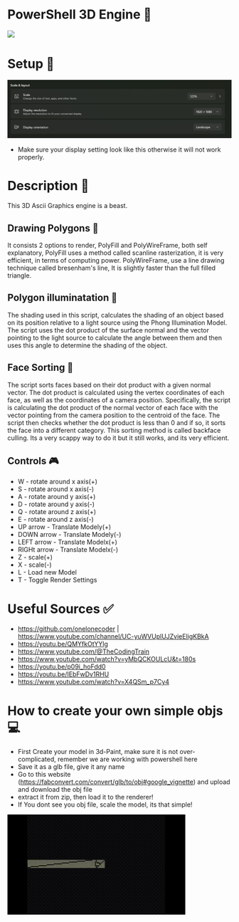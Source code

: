# PowerShell 3D Engine 💎
![](https://img.shields.io/badge/3D_ENGINE-_Made_By_Jh1sc-blue?style=for-the-badge)

# Setup 🌋
![G](https://github.com/jh1sc/PowerShell-3D-Engine/blob/main/Updated%20Engines/Exmpl/settings.png)
- Make sure your display setting look like this otherwise it will not work properly.



# Description 📶
This 3D Ascii Graphics engine is a beast. 

## Drawing Polygons 🔺
It consists 2 options to render, PolyFill and PolyWireFrame, both self explanatory, PolyFill uses a method called scanline rasterization, it is very efficient, in terms of computing power. PolyWireFrame, use a line drawing technique called bresenham's line, It is slightly faster than the full filled triangle.

## Polygon illuminatation 🔦
The shading used in this script, calculates the shading of an object based on its position relative to a light source using the Phong Illumination Model. The script uses the dot product of the surface normal and the vector pointing to the light source to calculate the angle between them and then uses this angle to determine the shading of the object.

## Face Sorting 🔰
The script sorts faces based on their dot product with a given normal vector. The dot product is calculated using the vertex coordinates of each face, as well as the coordinates of a camera position. Specifically, the script is calculating the dot product of the normal vector of each face with the vector pointing from the camera position to the centroid of the face. The script then checks whether the dot product is less than 0 and if so, it sorts the face into a different category. This sorting method is called backface culling. Its a very scappy way to do it but it still works, and its very efficient.

## Controls 🎮
-    W - rotate around x axis(+)
-    S - rotate around x axis(-)
-    A - rotate around y axis(+)
-    D - rotate around y axis(-)
-    Q - rotate around z axis(+)
-    E - rotate around z axis(-)
-    UP arrow - Translate Modely(+)
-    DOWN arrow - Translate Modely(-)
-    LEFT arrow - Translate Modelx(+)
-    RIGHt arrow - Translate Modelx(-)
-    Z - scale(+)
-    X  - scale(-)
-    L - Load new Model
-    T - Toggle Render Settings



# Useful Sources ✅
- https://github.com/onelonecoder | https://www.youtube.com/channel/UC-yuWVUplUJZvieEligKBkA
- https://youtu.be/QMYfkOtYYlg
- https://www.youtube.com/@TheCodingTrain
- https://www.youtube.com/watch?v=yMbQCKOULcU&t=180s
- https://youtu.be/p09i_hoFdd0
- https://youtu.be/IEbFwDv1RHU
- https://www.youtube.com/watch?v=X4QSm_p7Cy4


# How to create your own simple objs 💻
- First Create your model in 3d-Paint, make sure it is not over-complicated, remember we are working with powershell here
- Save it as a glb file, give it any name
- Go to this website (https://fabconvert.com/convert/glb/to/obj#google_vignette) and upload and download the obj file
- extract it from zip, then load it to the renderer!
- If You dont see you obj file, scale the model, its that simple!

![G](https://github.com/jh1sc/PowerShell-3D-Engine/blob/main/Updated%20Engines/Exmpl/Demonstration1.gif "Why U Lookin")
